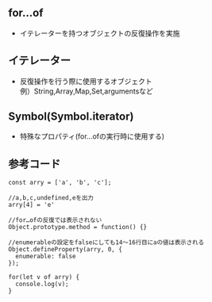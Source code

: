 ## for…of

- イテレーターを持つオブジェクトの反復操作を実施

## イテレーター
- 反復操作を行う際に使用するオブジェクト  
  例）String,Array,Map,Set,argumentsなど

## Symbol(Symbol.iterator)
- 特殊なプロパティ(for…ofの実行時に使用する)

## 参考コード
    const arry = ['a', 'b', 'c'];
    
    //a,b,c,undefined,eを出力
    arry[4] = 'e'
    
    //for…ofの反復では表示されない
    Object.prototype.method = function() {}
    
    //enumerableの設定をfalseにしても14～16行目にaの値は表示される
    Object.defineProperty(arry, 0, {
      enumerable: false
    });
    
    for(let v of arry) {
      console.log(v);
    }

